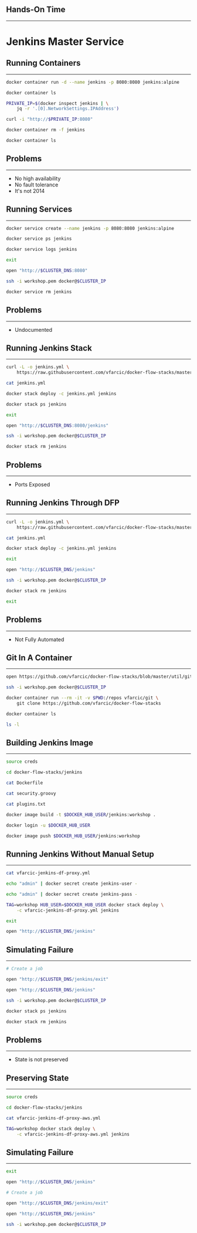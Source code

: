 ## Hands-On Time

---

# Jenkins Master Service


## Running Containers

---

```bash
docker container run -d --name jenkins -p 8080:8080 jenkins:alpine

docker container ls

PRIVATE_IP=$(docker inspect jenkins | \
    jq -r '.[0].NetworkSettings.IPAddress')

curl -i "http://$PRIVATE_IP:8080"

docker container rm -f jenkins

docker container ls
```


## Problems

---

* No high availability
* No fault tolerance
* It's not 2014


## Running Services

---

```bash
docker service create --name jenkins -p 8080:8080 jenkins:alpine

docker service ps jenkins

docker service logs jenkins

exit

open "http://$CLUSTER_DNS:8080"

ssh -i workshop.pem docker@$CLUSTER_IP

docker service rm jenkins
```


## Problems

---

* Undocumented


## Running Jenkins Stack

---

```bash
curl -L -o jenkins.yml \
    https://raw.githubusercontent.com/vfarcic/docker-flow-stacks/master/jenkins/jenkins.yml

cat jenkins.yml

docker stack deploy -c jenkins.yml jenkins

docker stack ps jenkins

exit

open "http://$CLUSTER_DNS:8080/jenkins"

ssh -i workshop.pem docker@$CLUSTER_IP

docker stack rm jenkins
```


## Problems

---

* Ports Exposed


## Running Jenkins Through DFP

---

```bash
curl -L -o jenkins.yml \
    https://raw.githubusercontent.com/vfarcic/docker-flow-stacks/master/jenkins/jenkins-df-proxy.yml

cat jenkins.yml

docker stack deploy -c jenkins.yml jenkins

exit

open "http://$CLUSTER_DNS/jenkins"

ssh -i workshop.pem docker@$CLUSTER_IP

docker stack rm jenkins

exit
```


## Problems

---

* Not Fully Automated


## Git In A Container

---

```bash
open https://github.com/vfarcic/docker-flow-stacks/blob/master/util/git/Dockerfile

ssh -i workshop.pem docker@$CLUSTER_IP

docker container run --rm -it -v $PWD:/repos vfarcic/git \
    git clone https://github.com/vfarcic/docker-flow-stacks

docker container ls

ls -l
```


## Building Jenkins Image

---

```bash
source creds

cd docker-flow-stacks/jenkins

cat Dockerfile

cat security.groovy

cat plugins.txt

docker image build -t $DOCKER_HUB_USER/jenkins:workshop .

docker login -u $DOCKER_HUB_USER

docker image push $DOCKER_HUB_USER/jenkins:workshop
```


## Running Jenkins Without Manual Setup

---

```bash
cat vfarcic-jenkins-df-proxy.yml

echo "admin" | docker secret create jenkins-user -

echo "admin" | docker secret create jenkins-pass -

TAG=workshop HUB_USER=$DOCKER_HUB_USER docker stack deploy \
    -c vfarcic-jenkins-df-proxy.yml jenkins

exit

open "http://$CLUSTER_DNS/jenkins"
```


## Simulating Failure

---

```bash
# Create a job

open "http://$CLUSTER_DNS/jenkins/exit"

open "http://$CLUSTER_DNS/jenkins"

ssh -i workshop.pem docker@$CLUSTER_IP

docker stack ps jenkins

docker stack rm jenkins
```


## Problems

---

* State is not preserved


## Preserving State

---

```bash
source creds

cd docker-flow-stacks/jenkins

cat vfarcic-jenkins-df-proxy-aws.yml

TAG=workshop docker stack deploy \
    -c vfarcic-jenkins-df-proxy-aws.yml jenkins
```


## Simulating Failure

---

```bash
exit

open "http://$CLUSTER_DNS/jenkins"

# Create a job

open "http://$CLUSTER_DNS/jenkins/exit"

open "http://$CLUSTER_DNS/jenkins"

ssh -i workshop.pem docker@$CLUSTER_IP
```
